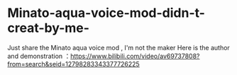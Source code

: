 # Minato-aqua-voice-mod-didn-t-creat-by-me-
Just share the Minato aqua voice mod , I'm not the maker
Here is the author and demonstration ：https://www.bilibili.com/video/av69737808?from=search&seid=12798283343377726225
